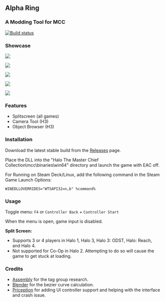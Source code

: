 ## Alpha Ring
### A Modding Tool for MCC

[![Build status](https://ci.appveyor.com/api/projects/status/o3qbtc7jirw81xmb?svg=true)](https://ci.appveyor.com/project/WinterSquire/alpharing)

### Showcase

![](https://raw.githubusercontent.com/WinterSquire/AlphaRing/master/img/CameraTool.png)

![](https://raw.githubusercontent.com/WinterSquire/AlphaRing/master/img/ObjectBrowser.png)

![](https://raw.githubusercontent.com/WinterSquire/AlphaRing/master/img/SplitscreenHR.png)

![](https://raw.githubusercontent.com/WinterSquire/AlphaRing/master/img/SplitscreenH3.png)

![](https://raw.githubusercontent.com/WinterSquire/AlphaRing/master/img/SplitscreenH1.png)

### Features
* Splitscreen (all games)
* Camera Tool (H3)
* Object Browser (H3)

### Installation
Download the latest stable build from the [Releases](https://github.com/WinterSquire/AlphaRing/releases) page.

Place the DLL into the "Halo The Master Chief Collection\mcc\binaries\win64" directory and launch the game with EAC off.

For Running on Steam Deck/Linux, add the following command in the Steam Game Launch Options:
``` 
WINEDLLOVERRIDES="WTSAPI32=n,b" %command%
```

### Usage
Toggle menu: `F4` or `Controller Back` + `Controller Start`

When the menu is open, game input is disabled.

**Split Screen:**
- Supports 3 or 4 players in Halo 1, Halo 3, Halo 3: ODST, Halo: Reach, and Halo 4.
- Not supported for Co-Op in Halo 2. Attempting to do so will cause the game to get stuck at loading.

### Credits
- [Assembly](https://github.com/XboxChaos/Assembly) for the tag group research.
- [Blender](https://github.com/blender/blender) for the bezier curve calculation.
- [Priception](https://github.com/Priception) for adding UI controller support and helping with the interface and crash issue.